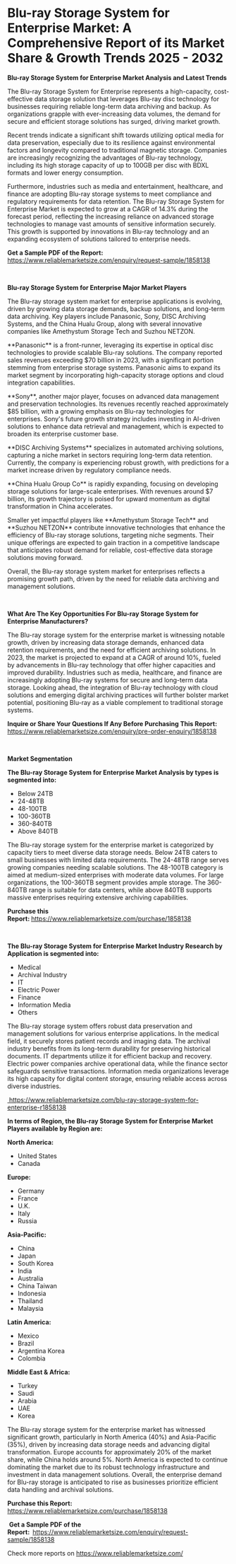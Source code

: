 <p><h1>Blu-ray Storage System for Enterprise Market: A Comprehensive Report of its Market Share & Growth Trends 2025 - 2032</h1></p><p><strong>Blu-ray Storage System for Enterprise Market Analysis and Latest Trends</strong></p>
<p><p>The Blu-ray Storage System for Enterprise represents a high-capacity, cost-effective data storage solution that leverages Blu-ray disc technology for businesses requiring reliable long-term data archiving and backup. As organizations grapple with ever-increasing data volumes, the demand for secure and efficient storage solutions has surged, driving market growth. </p><p>Recent trends indicate a significant shift towards utilizing optical media for data preservation, especially due to its resilience against environmental factors and longevity compared to traditional magnetic storage. Companies are increasingly recognizing the advantages of Blu-ray technology, including its high storage capacity of up to 100GB per disc with BDXL formats and lower energy consumption.</p><p>Furthermore, industries such as media and entertainment, healthcare, and finance are adopting Blu-ray storage systems to meet compliance and regulatory requirements for data retention. The Blu-ray Storage System for Enterprise Market is expected to grow at a CAGR of 14.3% during the forecast period, reflecting the increasing reliance on advanced storage technologies to manage vast amounts of sensitive information securely. This growth is supported by innovations in Blu-ray technology and an expanding ecosystem of solutions tailored to enterprise needs.</p></p>
<p><strong>Get a Sample PDF of the Report:&nbsp;</strong> <a href="https://www.reliablemarketsize.com/enquiry/request-sample/1858138?utm_campaign=1131&utm_medium=2&utm_source=Github&utm_content=ia&utm_term=13022025&utm_id=blu-ray-storage-system-for-enterprise">https://www.reliablemarketsize.com/enquiry/request-sample/1858138</a></p>
<p>&nbsp;</p>
<p><strong>Blu-ray Storage System for Enterprise Major Market Players</strong></p>
<p><p>The Blu-ray storage system market for enterprise applications is evolving, driven by growing data storage demands, backup solutions, and long-term data archiving. Key players include Panasonic, Sony, DISC Archiving Systems, and the China Hualu Group, along with several innovative companies like Amethystum Storage Tech and Suzhou NETZON.</p><p>**Panasonic** is a front-runner, leveraging its expertise in optical disc technologies to provide scalable Blu-ray solutions. The company reported sales revenues exceeding $70 billion in 2023, with a significant portion stemming from enterprise storage systems. Panasonic aims to expand its market segment by incorporating high-capacity storage options and cloud integration capabilities.</p><p>**Sony**, another major player, focuses on advanced data management and preservation technologies. Its revenues recently reached approximately $85 billion, with a growing emphasis on Blu-ray technologies for enterprises. Sony's future growth strategy includes investing in AI-driven solutions to enhance data retrieval and management, which is expected to broaden its enterprise customer base.</p><p>**DISC Archiving Systems** specializes in automated archiving solutions, capturing a niche market in sectors requiring long-term data retention. Currently, the company is experiencing robust growth, with predictions for a market increase driven by regulatory compliance needs.</p><p>**China Hualu Group Co** is rapidly expanding, focusing on developing storage solutions for large-scale enterprises. With revenues around $7 billion, its growth trajectory is poised for upward momentum as digital transformation in China accelerates.</p><p>Smaller yet impactful players like **Amethystum Storage Tech** and **Suzhou NETZON** contribute innovative technologies that enhance the efficiency of Blu-ray storage solutions, targeting niche segments. Their unique offerings are expected to gain traction in a competitive landscape that anticipates robust demand for reliable, cost-effective data storage solutions moving forward. </p><p>Overall, the Blu-ray storage system market for enterprises reflects a promising growth path, driven by the need for reliable data archiving and management solutions.</p></p>
<p>&nbsp;</p>
<p><strong>What Are The Key Opportunities For Blu-ray Storage System for Enterprise Manufacturers?</strong></p>
<p><p>The Blu-ray storage system for the enterprise market is witnessing notable growth, driven by increasing data storage demands, enhanced data retention requirements, and the need for efficient archiving solutions. In 2023, the market is projected to expand at a CAGR of around 10%, fueled by advancements in Blu-ray technology that offer higher capacities and improved durability. Industries such as media, healthcare, and finance are increasingly adopting Blu-ray systems for secure and long-term data storage. Looking ahead, the integration of Blu-ray technology with cloud solutions and emerging digital archiving practices will further bolster market potential, positioning Blu-ray as a viable complement to traditional storage systems.</p></p>
<p><strong>Inquire or Share Your Questions If Any Before Purchasing This Report:</strong> <a href="https://www.reliablemarketsize.com/enquiry/pre-order-enquiry/1858138?utm_campaign=1131&utm_medium=2&utm_source=Github&utm_content=ia&utm_term=13022025&utm_id=blu-ray-storage-system-for-enterprise">https://www.reliablemarketsize.com/enquiry/pre-order-enquiry/1858138</a></p>
<p>&nbsp;</p>
<p><strong>Market Segmentation</strong></p>
<p><strong>The Blu-ray Storage System for Enterprise Market Analysis by types is segmented into:</strong></p>
<p><ul><li>Below 24TB</li><li>24-48TB</li><li>48-100TB</li><li>100-360TB</li><li>360-840TB</li><li>Above 840TB</li></ul></p>
<p><p>The Blu-ray storage system for the enterprise market is categorized by capacity tiers to meet diverse data storage needs. Below 24TB caters to small businesses with limited data requirements. The 24-48TB range serves growing companies needing scalable solutions. The 48-100TB category is aimed at medium-sized enterprises with moderate data volumes. For large organizations, the 100-360TB segment provides ample storage. The 360-840TB range is suitable for data centers, while above 840TB supports massive enterprises requiring extensive archiving capabilities.</p></p>
<p><strong>Purchase this Report:&nbsp;</strong><a href="https://www.reliablemarketsize.com/purchase/1858138?utm_campaign=1131&utm_medium=2&utm_source=Github&utm_content=ia&utm_term=13022025&utm_id=blu-ray-storage-system-for-enterprise">https://www.reliablemarketsize.com/purchase/1858138</a></p>
<p>&nbsp;</p>
<p><strong>The Blu-ray Storage System for Enterprise Market Industry Research by Application is segmented into:</strong></p>
<p><ul><li>Medical</li><li>Archival Industry</li><li>IT</li><li>Electric Power</li><li>Finance</li><li>Information Media</li><li>Others</li></ul></p>
<p><p>The Blu-ray storage system offers robust data preservation and management solutions for various enterprise applications. In the medical field, it securely stores patient records and imaging data. The archival industry benefits from its long-term durability for preserving historical documents. IT departments utilize it for efficient backup and recovery. Electric power companies archive operational data, while the finance sector safeguards sensitive transactions. Information media organizations leverage its high capacity for digital content storage, ensuring reliable access across diverse industries.</p></p>
<p><a href="https://www.reliablemarketsize.com/blu-ray-storage-system-for-enterprise-r1858138?utm_campaign=1131&utm_medium=2&utm_source=Github&utm_content=ia&utm_term=13022025&utm_id=blu-ray-storage-system-for-enterprise">&nbsp;https://www.reliablemarketsize.com/blu-ray-storage-system-for-enterprise-r1858138</a></p>
<p><strong>In terms of Region, the Blu-ray Storage System for Enterprise Market Players available by Region are:</strong></p>
<p>
    <p> <strong> North America: </strong>
        <ul>
            <li>United States</li>
            <li>Canada</li>
        </ul>
        </p> 
    <p> <strong> Europe: </strong>
        <ul>
            <li>Germany</li>
            <li>France</li>
            <li>U.K.</li>
            <li>Italy</li>
            <li>Russia</li>
        </ul>
        </p> 
    <p> <strong> Asia-Pacific: </strong>
        <ul>
            <li>China</li>
            <li>Japan</li>
            <li>South Korea</li>
            <li>India</li>
            <li>Australia</li>
            <li>China Taiwan</li>
            <li>Indonesia</li>
            <li>Thailand</li>
            <li>Malaysia</li>
        </ul>
        </p> 
    <p> <strong> Latin America: </strong>
        <ul>
            <li>Mexico</li>
            <li>Brazil</li>
            <li>Argentina Korea</li>
            <li>Colombia</li>
        </ul>
        </p> 
    <p> <strong> Middle East & Africa: </strong>
        <ul>
            <li>Turkey</li>
            <li>Saudi</li>
            <li>Arabia</li>
            <li>UAE</li>
            <li>Korea</li>
        </ul>
    </p>
    </p>
<p><p>The Blu-ray storage system for the enterprise market has witnessed significant growth, particularly in North America (40%) and Asia-Pacific (35%), driven by increasing data storage needs and advancing digital transformation. Europe accounts for approximately 20% of the market share, while China holds around 5%. North America is expected to continue dominating the market due to its robust technology infrastructure and investment in data management solutions. Overall, the enterprise demand for Blu-ray storage is anticipated to rise as businesses prioritize efficient data handling and archival solutions.</p></p>
<p><strong>Purchase this Report: </strong><a href="https://www.reliablemarketsize.com/purchase/1858138?utm_campaign=1131&utm_medium=2&utm_source=Github&utm_content=ia&utm_term=13022025&utm_id=blu-ray-storage-system-for-enterprise">https://www.reliablemarketsize.com/purchase/1858138</a></p>
<p>&nbsp;<strong>Get a Sample PDF of the Report:&nbsp;&nbsp;</strong><a href="https://www.reliablemarketsize.com/enquiry/request-sample/1858138?utm_campaign=1131&utm_medium=2&utm_source=Github&utm_content=ia&utm_term=13022025&utm_id=blu-ray-storage-system-for-enterprise">https://www.reliablemarketsize.com/enquiry/request-sample/1858138</a></p>
<p><strong></strong></p>
<p>Check more reports on <a href="https://www.reliablemarketsize.com/?utm_campaign=1131&utm_medium=2&utm_source=Github&utm_content=ia&utm_term=13022025&utm_id=blu-ray-storage-system-for-enterprise">https://www.reliablemarketsize.com/</a></p>